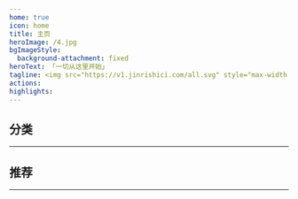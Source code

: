 ```yaml
---
home: true
icon: home
title: 主页
heroImage: /4.jpg
bgImageStyle:
  background-attachment: fixed
heroText: 「一切从这里开始」
tagline: <img src="https://v1.jinrishici.com/all.svg" style="max-width:100%; ">
actions:
highlights:
---   
```

     
## 分类
<!-- @include:  @src/../card.md -->
---      

## 推荐

<SiteInfo
name="芙芙云-服务器低价上云"
desc="芙芙网络IDC"
url="https://www.furinaa.net/"
preview="https://fufuidc.com/upload/fufucolorv2.png"
style="max-width:370px"
/>
<meta name="baidu-site-verification" content="codeva-rinD97nO2q" />

---

